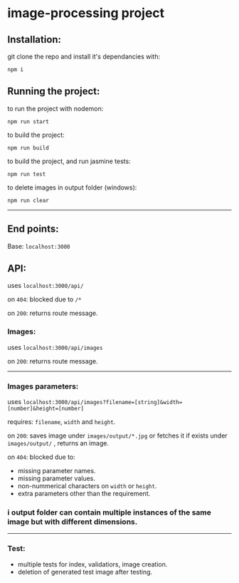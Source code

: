 ﻿# image-processing project

## Installation:
git clone the repo and install it's dependancies with: 

`npm i`

## Running the project:
to run the project with nodemon:

 `npm run start`

to build the project:

`npm run build`

to build the project, and run jasmine tests:

`npm run test`

to delete images in output folder (windows):

`npm run clear`
___
## End points:

Base: `localhost:3000`

## API:
uses `localhost:3000/api/`

on `404`: blocked due to `/*`

on `200`: returns route message.

### Images:
uses `localhost:3000/api/images`

on `200`: returns route message.
___
### Images parameters:
uses `localhost:3000/api/images?filename=[string]&width=[number]&height=[number]`

requires: `filename`, `width` and `height`.

on `200`: saves image under `images/output/*.jpg` or fetches it if exists under `images/output/` , returns an image.

on `404`: blocked due to:
- missing parameter names.
- missing parameter values.
- non-nummerical characters on `width` or `height`.
- extra parameters other than the requirement.

### ℹ️ output folder can contain multiple instances of the same image but with different dimensions.

___
### Test:
- multiple tests for index, validatiors, image creation.
- deletion of generated test image after testing.

